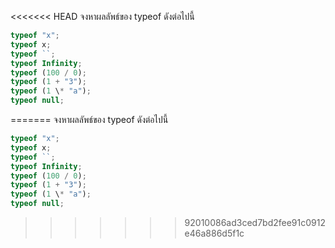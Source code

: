 <<<<<<< HEAD
จงหาผลลัพธ์ของ typeof ดังต่อไปนี้

```js
typeof "x";
typeof x;
typeof ``;
typeof Infinity;
typeof (100 / 0);
typeof (1 + "3");
typeof (1 \* "a");
typeof null;
```
=======
จงหาผลลัพธ์ของ typeof ดังต่อไปนี้

```js
typeof "x";
typeof x;
typeof ``;
typeof Infinity;
typeof (100 / 0);
typeof (1 + "3");
typeof (1 \* "a");
typeof null;
```
>>>>>>> 92010086ad3ced7bd2fee91c0912e46a886d5f1c
